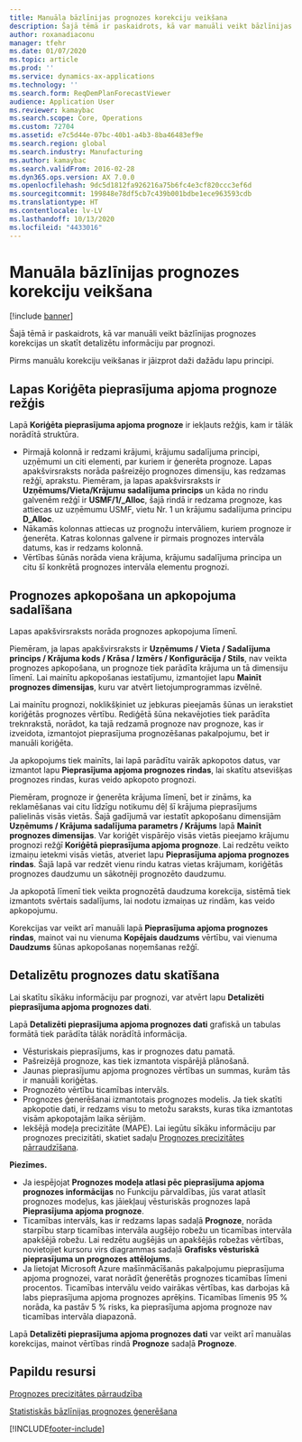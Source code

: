 ```yaml
---
title: Manuāla bāzlīnijas prognozes korekciju veikšana
description: Šajā tēmā ir paskaidrots, kā var manuāli veikt bāzlīnijas prognozes korekcijas un skatīt detalizētu informāciju par prognozi.
author: roxanadiaconu
manager: tfehr
ms.date: 01/07/2020
ms.topic: article
ms.prod: ''
ms.service: dynamics-ax-applications
ms.technology: ''
ms.search.form: ReqDemPlanForecastViewer
audience: Application User
ms.reviewer: kamaybac
ms.search.scope: Core, Operations
ms.custom: 72704
ms.assetid: e7c5d44e-07bc-40b1-a4b3-8ba46483ef9e
ms.search.region: global
ms.search.industry: Manufacturing
ms.author: kamaybac
ms.search.validFrom: 2016-02-28
ms.dyn365.ops.version: AX 7.0.0
ms.openlocfilehash: 9dc5d1812fa926216a75b6fc4e3cf820ccc3ef6d
ms.sourcegitcommit: 199848e78df5cb7c439b001bdbe1ece963593cdb
ms.translationtype: HT
ms.contentlocale: lv-LV
ms.lasthandoff: 10/13/2020
ms.locfileid: "4433016"
---
```

# <a name="make-manual-adjustments-to-the-baseline-forecast"></a>Manuāla bāzlīnijas prognozes korekciju veikšana

[!include [banner](../includes/banner.md)]

Šajā tēmā ir paskaidrots, kā var manuāli veikt bāzlīnijas prognozes korekcijas un skatīt detalizētu informāciju par prognozi. 

Pirms manuālu korekciju veikšanas ir jāizprot daži dažādu lapu principi.

## <a name="grid-on-the-adjusted-demand-forecast-page"></a>Lapas Koriģēta pieprasījuma apjoma prognoze režģis
Lapā **Koriģēta pieprasījuma apjoma prognoze** ir iekļauts režģis, kam ir tālāk norādītā struktūra.

-   Pirmajā kolonnā ir redzami krājumi, krājumu sadalījuma principi, uzņēmumi un citi elementi, par kuriem ir ģenerēta prognoze. Lapas apakšvirsraksts norāda pašreizējo prognozes dimensiju, kas redzamas režģī, aprakstu. Piemēram, ja lapas apakšvirsraksts ir **Uzņēmums/Vieta/Krājumu sadalījuma princips** un kāda no rindu galvenēm režģī ir **USMF/1/\_Alloc**, šajā rindā ir redzama prognoze, kas attiecas uz uzņēmumu USMF, vietu Nr. 1 un krājumu sadalījuma principu **D\_Alloc**.
-   Nākamās kolonnas attiecas uz prognožu intervāliem, kuriem prognoze ir ģenerēta. Katras kolonnas galvene ir pirmais prognozes intervāla datums, kas ir redzams kolonnā.
-   Vērtības šūnās norāda viena krājuma, krājumu sadalījuma principa un citu šī konkrētā prognozes intervāla elementu prognozi.

## <a name="forecast-aggregation-and-de-aggregation"></a>Prognozes apkopošana un apkopojuma sadalīšana
Lapas apakšvirsraksts norāda prognozes apkopojuma līmenī. 

Piemēram, ja lapas apakšvirsraksts ir **Uzņēmums / Vieta / Sadalījuma princips / Krājuma kods / Krāsa / Izmērs / Konfigurācija / Stils**, nav veikta prognozes apkopošana, un prognoze tiek parādīta krājuma un tā dimensiju līmenī. Lai mainītu apkopošanas iestatījumu, izmantojiet lapu **Mainīt prognozes dimensijas**, kuru var atvērt lietojumprogrammas izvēlnē. 

Lai mainītu prognozi, noklikšķiniet uz jebkuras pieejamās šūnas un ierakstiet koriģētās prognozes vērtību. Rediģētā šūna nekavējoties tiek parādīta treknrakstā, norādot, ka tajā redzamā prognoze nav prognoze, kas ir izveidota, izmantojot pieprasījuma prognozēšanas pakalpojumu, bet ir manuāli koriģēta. 

Ja apkopojums tiek mainīts, lai lapā parādītu vairāk apkopotos datus, var izmantot lapu **Pieprasījuma apjoma prognozes rindas**, lai skatītu atsevišķas prognozes rindas, kuras veido apkopoto prognozi. 

Piemēram, prognoze ir ģenerēta krājuma līmenī, bet ir zināms, ka reklamēšanas vai citu līdzīgu notikumu dēļ šī krājuma pieprasījums palielinās visās vietās. Šajā gadījumā var iestatīt apkopošanu dimensijām **Uzņēmums / Krājuma sadalījuma parametrs / Krājums** lapā **Mainīt prognozes dimensijas**. Var koriģēt vispārējo visās vietās pieejamo krājumu prognozi režģī **Koriģētā pieprasījuma apjoma prognoze**. Lai redzētu veikto izmaiņu ietekmi visās vietās, atveriet lapu **Pieprasījuma apjoma prognozes rindas**. Šajā lapā var redzēt vienu rindu katras vietas krājumam, koriģētās prognozes daudzumu un sākotnēji prognozēto daudzumu. 

Ja apkopotā līmenī tiek veikta prognozētā daudzuma korekcija, sistēmā tiek izmantots svērtais sadalījums, lai nodotu izmaiņas uz rindām, kas veido apkopojumu. 

Korekcijas var veikt arī manuāli lapā **Pieprasījuma apjoma prognozes rindas**, mainot vai nu vienuma **Kopējais daudzums** vērtību, vai vienuma **Daudzums** šūnas apkopošanas noņemšanas režģī.

## <a name="viewing-details-of-the-forecast"></a>Detalizētu prognozes datu skatīšana
Lai skatītu sīkāku informāciju par prognozi, var atvērt lapu **Detalizēti pieprasījuma apjoma prognozes dati**. 

Lapā **Detalizēti pieprasījuma apjoma prognozes dati** grafiskā un tabulas formātā tiek parādīta tālāk norādītā informācija.

-   Vēsturiskais pieprasījums, kas ir prognozes datu pamatā.
-   Pašreizējā prognoze, kas tiek izmantota vispārējā plānošanā.
-   Jaunas pieprasījumu apjoma prognozes vērtības un summas, kurām tās ir manuāli koriģētas.
-   Prognozēto vērtību ticamības intervāls.
-   Prognozes ģenerēšanai izmantotais prognozes modelis. Ja tiek skatīti apkopotie dati, ir redzams visu to metožu saraksts, kuras tika izmantotas visām apkopotajām laika sērijām.
-   Iekšējā modeļa precizitāte (MAPE). Lai iegūtu sīkāku informāciju par prognozes precizitāti, skatiet sadaļu [Prognozes precizitātes pārraudzīšana](monitor-forecast-accuracy.md).

**Piezīmes.**

-   Ja iespējojat **Prognozes modeļa atlasi pēc pieprasījuma apjoma prognozes informācijas** no Funkciju pārvaldības, jūs varat atlasīt prognozes modeļus, kas jāiekļauj vēsturiskās prognozes lapā **Pieprasījuma apjoma prognoze**.
-   Ticamības intervāls, kas ir redzams lapas sadaļā **Prognoze**, norāda starpību starp ticamības intervāla augšējo robežu un ticamības intervāla apakšējā robežu. Lai redzētu augšējās un apakšējās robežas vērtības, novietojiet kursoru virs diagrammas sadaļā **Grafisks vēsturiskā pieprasījuma un prognozes attēlojums**.
-   Ja lietojat Microsoft Azure mašīnmācīšanās pakalpojumu pieprasījuma apjoma prognozei, varat norādīt ģenerētās prognozes ticamības līmeni procentos. Ticamības intervālu veido vairākas vērtības, kas darbojas kā labs pieprasījuma apjoma prognozes aprēķins. Ticamības līmenis 95 % norāda, ka pastāv 5 % risks, ka pieprasījuma apjoma prognoze nav ticamības intervāla diapazonā.

Lapā **Detalizēti pieprasījuma apjoma prognozes dati** var veikt arī manuālas korekcijas, mainot vērtības rindā **Prognoze** sadaļā **Prognoze**.

<a name="additional-resources"></a>Papildu resursi
--------

[Prognozes precizitātes pārraudzība](monitor-forecast-accuracy.md)

[Statistiskās bāzlīnijas prognozes ģenerēšana](generate-statistical-baseline-forecast.md)





[!INCLUDE[footer-include](../../includes/footer-banner.md)]